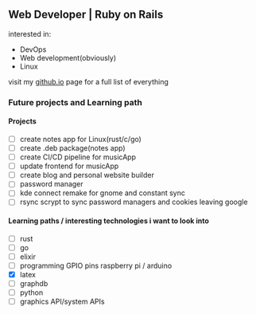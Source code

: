 ## Web Developer | Ruby on Rails 
interested in: 
- DevOps
- Web development(obviously)
- Linux

visit my [github.io](https://h4ppyr0gu3.github.io/) page for a full list of everything

### Future projects and Learning path

#### Projects

- [ ] create notes app for Linux(rust/c/go)
- [ ] create .deb package(notes app)
- [ ] create CI/CD pipeline for musicApp
- [ ] update frontend for musicApp
- [ ] create blog and personal website builder 
- [ ] password manager
- [ ] kde connect remake for gnome and constant sync
- [ ] rsync scrypt to sync password managers and cookies leaving google

#### Learning paths / interesting technologies i want to look into

- [ ] rust
- [ ] go
- [ ] elixir
- [ ] programming GPIO pins raspberry pi / arduino
- [x] latex
- [ ] graphdb
- [ ] python
- [ ] graphics API/system APIs
